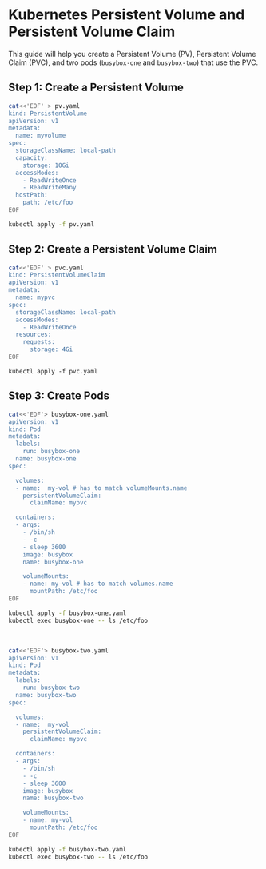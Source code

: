 # Kubernetes Persistent Volume and Persistent Volume Claim

This guide will help you create a Persistent Volume (PV), Persistent Volume Claim (PVC), and two pods (`busybox-one` and `busybox-two`) that use the PVC.

## Step 1: Create a Persistent Volume

```bash
cat<<'EOF' > pv.yaml
kind: PersistentVolume
apiVersion: v1
metadata:
  name: myvolume
spec:
  storageClassName: local-path
  capacity:
    storage: 10Gi
  accessModes:
    - ReadWriteOnce
    - ReadWriteMany
  hostPath:
    path: /etc/foo
EOF
```
```bash
kubectl apply -f pv.yaml
```

## Step 2: Create a Persistent Volume Claim

```bash
cat<<'EOF' > pvc.yaml
kind: PersistentVolumeClaim
apiVersion: v1
metadata:
  name: mypvc
spec:
  storageClassName: local-path
  accessModes:
    - ReadWriteOnce
  resources:
    requests:
      storage: 4Gi
EOF
```
```
kubectl apply -f pvc.yaml
```

## Step 3: Create Pods

```bash
cat<<'EOF'> busybox-one.yaml
apiVersion: v1
kind: Pod
metadata:
  labels:
    run: busybox-one
  name: busybox-one
spec:

  volumes:
  - name:  my-vol # has to match volumeMounts.name
    persistentVolumeClaim:
      claimName: mypvc

  containers:
  - args:
    - /bin/sh
    - -c
    - sleep 3600
    image: busybox
    name: busybox-one

    volumeMounts:
    - name: my-vol # has to match volumes.name
      mountPath: /etc/foo
EOF
```

```bash
kubectl apply -f busybox-one.yaml 
kubectl exec busybox-one -- ls /etc/foo
```

<br>

```bash
cat<<'EOF'> busybox-two.yaml
apiVersion: v1
kind: Pod
metadata:
  labels:
    run: busybox-two
  name: busybox-two
spec:

  volumes:
  - name:  my-vol
    persistentVolumeClaim:
      claimName: mypvc

  containers:
  - args:
    - /bin/sh
    - -c
    - sleep 3600
    image: busybox
    name: busybox-two

    volumeMounts:
    - name: my-vol
      mountPath: /etc/foo
EOF
```

```bash
kubectl apply -f busybox-two.yaml
kubectl exec busybox-two -- ls /etc/foo
```
